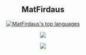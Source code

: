 </tr>

<h2 align="center">MatFirdaus</h2>
<div align="center">
  
[![MatFirdaus's top languages](https://github-readme-stats.vercel.app/api/top-langs/?username=MatFirdaus33&theme=blue-green)](https://github.com/MatFirdaus33)

![](https://github-readme-stats.vercel.app/api?username=MatFirdaus33&theme=dark&hide_border=false&include_all_commits=true&count_private=false)<br/>

![](https://github-readme-streak-stats.herokuapp.com/?user=MatFirdaus33&theme=dark&hide_border=false)<br/>
  </BR>
</div>
